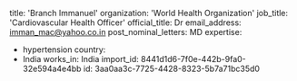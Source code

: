 title: 'Branch Immanuel'
organization: 'World Health Organization'
job_title: 'Cardiovascular Health Officer'
official_title: Dr
email_address: imman_mac@yahoo.co.in
post_nominal_letters: MD
expertise:
  - hypertension
country:
  - India
works_in: India
import_id: 8441d1d6-7f0e-442b-9fa0-32e594a4e4bb
id: 3aa0aa3c-7725-4428-8323-5b7a71bc35d0
